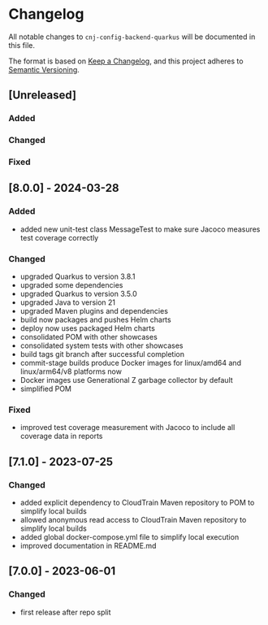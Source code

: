 # Changelog
All notable changes to `cnj-config-backend-quarkus` will be documented in this file.

The format is based on [Keep a Changelog](https://keepachangelog.com/en/1.0.0/),
and this project adheres to [Semantic Versioning](https://semver.org/spec/v2.0.0.html).

## [Unreleased]
### Added
### Changed
### Fixed

## [8.0.0] - 2024-03-28
### Added
- added new unit-test class MessageTest to make sure Jacoco measures test coverage correctly
### Changed
- upgraded Quarkus to version 3.8.1
- upgraded some dependencies
- upgraded Quarkus to version 3.5.0
- upgraded Java to version 21
- upgraded Maven plugins and dependencies
- build now packages and pushes Helm charts
- deploy now uses packaged Helm charts
- consolidated POM with other showcases
- consolidated system tests with other showcases
- build tags git branch after successful completion
- commit-stage builds produce Docker images for linux/amd64 and linux/arm64/v8 platforms now
- Docker images use Generational Z garbage collector by default
- simplified POM
### Fixed
- improved test coverage measurement with Jacoco to include all coverage data in reports

## [7.1.0] - 2023-07-25
### Changed
- added explicit dependency to CloudTrain Maven repository to POM to simplify local builds
- allowed anonymous read access to CloudTrain Maven repository to simplify local builds
- added global docker-compose.yml file to simplify local execution
- improved documentation in README.md

## [7.0.0] - 2023-06-01
### Changed
- first release after repo split
